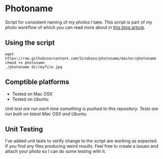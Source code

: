 # Photoname
Script for consistent naming of my photos I take.
This script is part of my photo workflow of which you can read more about in [this blog article](https://www.sitebase.be/my-photo-management-workflow/).

## Using the script
```
wget https://raw.githubusercontent.com/Sitebase/photoname/master/photoname
chmod +x photoname
./photoname dir/myfile.jpg
```

## Comptible platforms
* Tested on Mac OSX
* Tested on Ubuntu

*Unit test are run each time something is pushed to this repository. Tests are run both on latest Mac OSX and Ubuntu.*

## Unit Testing
I've added unit tests to verify change to the script are working as expected. If you find any files producing weird results. Feel free to create a issues and attach your photo so I can do some testing with it.

